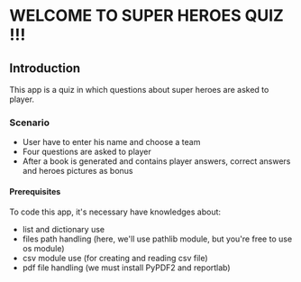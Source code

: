 # WELCOME TO SUPER HEROES QUIZ !!!

## Introduction

This app is a quiz in which questions about super heroes are asked to player.

### Scenario

- User have to enter his name and choose a team
- Four questions are asked to player
- After a book is generated and contains player answers, correct answers and heroes pictures as bonus

#### Prerequisites

To code this app, it's necessary have knowledges about:

- list and dictionary use
- files path handling (here, we'll use pathlib module, but you're free to use os module)
- csv module use (for creating and reading csv file)
- pdf file handling (we must install PyPDF2 and reportlab)